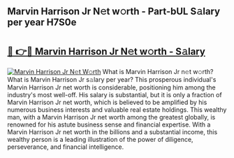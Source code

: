 ## Marvin Harrison Jr N𝚎t w𝚘rth - Part-bUL S𝚊lary per year H7S0e

# <h2><a href="http://gc468b.nevu.top/?p=Marvin+Harrison+Jr">🔗 👉🔴 Marvin Harrison Jr N𝚎t w𝚘rth - S𝚊lary</a></h2>

[![Marvin Harrison Jr N𝚎t W𝚘rth](https://i.imgur.com/Oavwk0R.jpeg)](http://gc468b.nevu.top/?p=Marvin+Harrison+Jr)
What is Marvin Harrison Jr n𝚎t w𝚘rth? What is Marvin Harrison Jr s𝚊lary per year?
This prosperous individual's Marvin Harrison Jr net worth is considerable, positioning him among the industry's most well-off. His salary is substantial, but it is only a fraction of Marvin Harrison Jr net worth, which is believed to be amplified by his numerous business interests and valuable real estate holdings. This wealthy man, with a Marvin Harrison Jr net worth among the greatest globally, is renowned for his astute business sense and financial expertise. With a Marvin Harrison Jr net worth in the billions and a substantial income, this wealthy person is a leading illustration of the power of diligence, perseverance, and financial intelligence.
